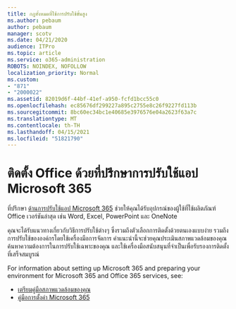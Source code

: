 ```yaml
---
title: กฎทั้งหมดที่ใช้การปรับใช้ขั้นสูง
ms.author: pebaum
author: pebaum
manager: scotv
ms.date: 04/21/2020
audience: ITPro
ms.topic: article
ms.service: o365-administration
ROBOTS: NOINDEX, NOFOLLOW
localization_priority: Normal
ms.custom:
- "871"
- "2000022"
ms.assetid: 82019d6f-44bf-41ef-a950-fcfd1bcc55c0
ms.openlocfilehash: ec85676df299227a895c2755e8c26f9227fd113b
ms.sourcegitcommit: 8bc60ec34bc1e40685e3976576e04a2623f63a7c
ms.translationtype: MT
ms.contentlocale: th-TH
ms.lasthandoff: 04/15/2021
ms.locfileid: "51821790"
---
```

# <a name="install-office-with-the-microsoft-365-apps-deployment-advisor"></a>ติดตั้ง Office ด้วยที่ปรึกษาการปรับใช้แอป Microsoft 365

ที่ปรึกษา [ด้านการปรับใช้แอป Microsoft 365](https://go.microsoft.com/fwlink/?linkid=2145748) ช่วยให้คุณได้รับอุปกรณ์ของผู้ใช้ที่ใช้ผลิตภัณฑ์ Office เวอร์ชันล่าสุด เช่น Word, Excel, PowerPoint และ OneNote
  
คุณจะได้รับแนวทางเกี่ยวกับวิธีการปรับใช้ต่างๆ ซึ่งรวมถึงตัวเลือกการติดตั้งด้วยตนเองแบบง่าย รวมถึงการปรับใช้ขององค์กรโดยใช้เครื่องมือการจัดการ คําแนะนํานี้จะช่วยคุณประเมินสภาพแวดล้อมของคุณ ค้นหาความต้องการในการปรับใช้เฉพาะของคุณ และใช้เครื่องมือสนับสนุนที่จําเป็นเพื่อรับรองการติดตั้งที่เสร็จสมบูรณ์
  
For information about setting up Microsoft 365 and preparing your environment for Microsoft 365 and Office 365 services, see:

- [เตรียมคู่มือสภาพแวดล้อมของคุณ](https://go.microsoft.com/fwlink/?linkid=2005213)
- [คู่มือการตั้งค่า Microsoft 365](https://go.microsoft.com/fwlink/?linkid=2072646)
